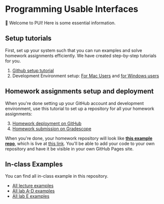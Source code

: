 # Programming Usable Interfaces

👋 Welcome to PUI! Here is some essential information.

## Setup tutorials

First, set up your system such that you can run examples and solve homework assignments efficiently. We have created step-by-step tutorials for you.

1. [Github setup tutorial](./setup-tutorials/GithubSetup.md)
2. Development Environment setup: [For Mac Users](./setup-tutorials/DeveloperEnvironment--Mac.md) and [for Windows users](./setup-tutorials/DeveloperEnvironment--Win.md)

## Homework assignments setup and deployment

When you're done setting up your GitHub account and development environment, use this tutorial to set up a repository for all your homework assignments:

3. [Homework deployment on GitHub](./setup-tutorials/HWDeployment.md)
4. [Homework submission on Gradescope](./setup-tutorials/HWSubmission.md)

When you're done, your homework repository will look like [**this example repo**](https://github.com/interactive-structures/pui-homework-template), which is live at [this link](https://interactive-structures.org/pui-homework-template/). You'll be able to add your code to your own repository and have it be visible in your own GitHub Pages site.

## In-class Examples

You can find all in-class example in this repository.

- [All lecture examples](./in-lecture-examples/)
- [All lab A-D examples](./in-lab-examples/)
- [All lab E examples](./in-lab-advanced-examples/)
